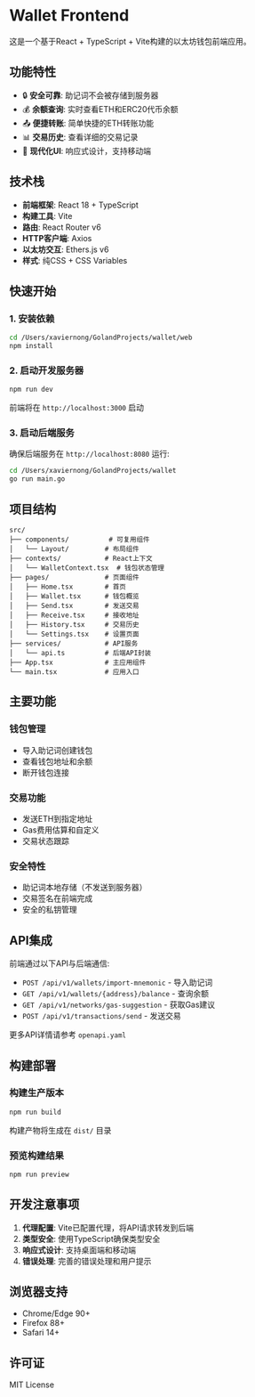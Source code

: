 # Wallet Frontend

这是一个基于React + TypeScript + Vite构建的以太坊钱包前端应用。

## 功能特性

- 🔒 **安全可靠**: 助记词不会被存储到服务器
- 💰 **余额查询**: 实时查看ETH和ERC20代币余额  
- 📤 **便捷转账**: 简单快捷的ETH转账功能
- 📊 **交易历史**: 查看详细的交易记录
- 🎨 **现代化UI**: 响应式设计，支持移动端

## 技术栈

- **前端框架**: React 18 + TypeScript
- **构建工具**: Vite
- **路由**: React Router v6
- **HTTP客户端**: Axios  
- **以太坊交互**: Ethers.js v6
- **样式**: 纯CSS + CSS Variables

## 快速开始

### 1. 安装依赖

```bash
cd /Users/xaviernong/GolandProjects/wallet/web
npm install
```

### 2. 启动开发服务器

```bash
npm run dev
```

前端将在 `http://localhost:3000` 启动

### 3. 启动后端服务

确保后端服务在 `http://localhost:8080` 运行:

```bash
cd /Users/xaviernong/GolandProjects/wallet
go run main.go
```

## 项目结构

```
src/
├── components/          # 可复用组件
│   └── Layout/         # 布局组件
├── contexts/           # React上下文
│   └── WalletContext.tsx  # 钱包状态管理
├── pages/              # 页面组件
│   ├── Home.tsx        # 首页
│   ├── Wallet.tsx      # 钱包概览
│   ├── Send.tsx        # 发送交易
│   ├── Receive.tsx     # 接收地址
│   ├── History.tsx     # 交易历史
│   └── Settings.tsx    # 设置页面
├── services/           # API服务
│   └── api.ts          # 后端API封装
├── App.tsx             # 主应用组件
└── main.tsx            # 应用入口
```

## 主要功能

### 钱包管理
- 导入助记词创建钱包
- 查看钱包地址和余额
- 断开钱包连接

### 交易功能  
- 发送ETH到指定地址
- Gas费用估算和自定义
- 交易状态跟踪

### 安全特性
- 助记词本地存储（不发送到服务器）
- 交易签名在前端完成
- 安全的私钥管理

## API集成

前端通过以下API与后端通信:

- `POST /api/v1/wallets/import-mnemonic` - 导入助记词
- `GET /api/v1/wallets/{address}/balance` - 查询余额
- `GET /api/v1/networks/gas-suggestion` - 获取Gas建议
- `POST /api/v1/transactions/send` - 发送交易

更多API详情请参考 `openapi.yaml`

## 构建部署

### 构建生产版本

```bash
npm run build
```

构建产物将生成在 `dist/` 目录

### 预览构建结果

```bash
npm run preview
```

## 开发注意事项

1. **代理配置**: Vite已配置代理，将API请求转发到后端
2. **类型安全**: 使用TypeScript确保类型安全
3. **响应式设计**: 支持桌面端和移动端
4. **错误处理**: 完善的错误处理和用户提示

## 浏览器支持

- Chrome/Edge 90+
- Firefox 88+
- Safari 14+

## 许可证

MIT License